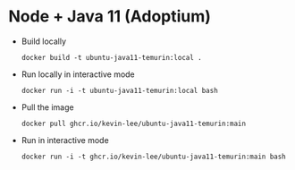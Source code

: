 # Node + Java 11 (Adoptium)

* Build locally
  ```shell
  docker build -t ubuntu-java11-temurin:local .
  ```

* Run locally in interactive mode
  ```shell
  docker run -i -t ubuntu-java11-temurin:local bash
  ```

* Pull the image
  ```shell
  docker pull ghcr.io/kevin-lee/ubuntu-java11-temurin:main
  ```

* Run in interactive mode
  ```shell
  docker run -i -t ghcr.io/kevin-lee/ubuntu-java11-temurin:main bash
  ```
